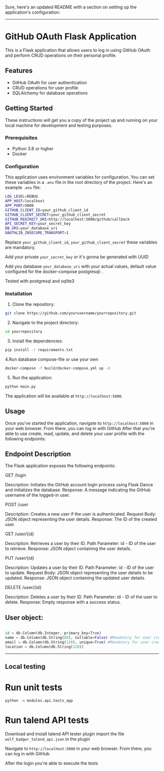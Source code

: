 Sure, here's an updated README with a section on setting up the application's configuration:

---

# GitHub OAuth Flask Application

This is a Flask application that allows users to log in using GitHub OAuth and perform CRUD operations on their personal profile.

## Features

- GitHub OAuth for user authentication
- CRUD operations for user profile
- SQLAlchemy for database operations

## Getting Started

These instructions will get you a copy of the project up and running on your local machine for development and testing purposes.

### Prerequisites

- Python 3.8 or higher
- Docker

### Configuration

This application uses environment variables for configuration. You can set these variables in a `.env` file in the root directory of the project. Here's an example `.env` file:

```bash
LOG_LEVEL=DEBUG
APP_HOST=localhost
APP_PORT=5000
GITHUB_CLIENT_ID=your_github_client_id
GITHUB_CLIENT_SECRET=your_github_client_secret
GITHUB_REDIRECT_URI=http://localhost:5000/github/callback
API_SECRET_KEY=your_secret_key
DB_URI=your_database_uri
OAUTHLIB_INSECURE_TRANSPORT=1
```

Replace `your_github_client_id`, `your_github_client_secret` these variables are mandatory.

Add your private `your_secret_key` or it's gonna be generated with UUID

Add you database `your_database_uri` with your actual values, default value configured for the docker-compose postgresql: . 

Tested with postgresql and sqlite3

### Installation

1. Clone the repository:

```bash
git clone https://github.com/yourusername/yourrepository.git
```

2. Navigate to the project directory:

```bash
cd yourrepository
```

3. Install the dependencies:

```bash
pip install -r requirements.txt
```
4.Run database compose-file or use your own
```bash
docker-compose -f build/docker-compose.yml up -d
```

5. Run the application:

```bash
python main.py
```


The application will be available at `http://localhost:5000`.

## Usage

Once you've started the application, navigate to `http://localhost:5000` in your web 
browser. From there, you can log in with GitHub
After that you're able to use create, read, update, and delete your user profile with the following endpoints:


## Endpoint Description
The Flask application exposes the following endpoints:

GET /login

Description: Initiates the GitHub account login process using Flask Dance and initializes the database.
Response: A message indicating the GitHub username of the logged-in user.


POST /user

Description: Creates a new user if the user is authenticated.
Request Body: JSON object representing the user details.
Response: The ID of the created user.


GET /user/{id}

Description: Retrieves a user by their ID.
Path Parameter: id - ID of the user to retrieve.
Response: JSON object containing the user details.


PUT /user/{id}

Description: Updates a user by their ID.
Path Parameter: id - ID of the user to update.
Request Body: JSON object representing the user details to be updated.
Response: JSON object containing the updated user details.


DELETE /user/{id}

Description: Deletes a user by their ID.
Path Parameter: id - ID of the user to delete.
Response: Empty response with a success status.

## User object:
```python

id = db.Column(db.Integer, primary_key=True)
name = db.Column(db.String(80), nullable=False) #Mandatory for user creation
email = db.Column(db.String(120), unique=True) #Mandatory for user creation
location = db.Column(db.String(120))
```
---

## Local testing

# Run unit tests
```bash
python -m modules.api.tests_app
```
# Run talend API tests

Download and install talend API tester plugin
import the file `wolf_badger_talend_api.json` in the plugin

Navigate to `http://localhost:5000` in your web browser. From there, you can log in with GitHub

After the login you're able to execute the tests

